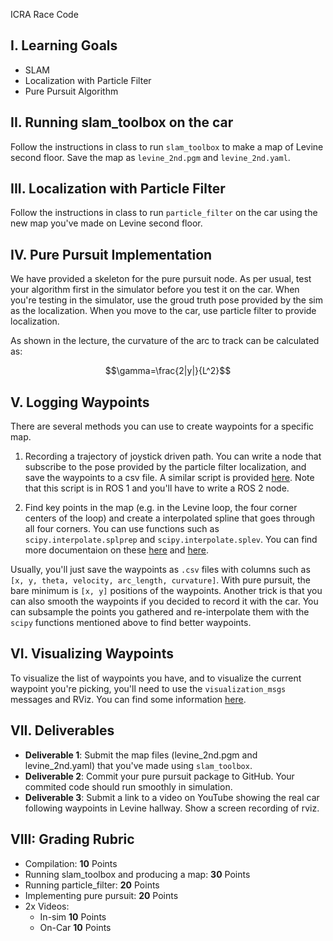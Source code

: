 ICRA Race Code
## I. Learning Goals

- SLAM
- Localization with Particle Filter
- Pure Pursuit Algorithm

## II. Running slam_toolbox on the car

Follow the instructions in class to run `slam_toolbox` to make a map of Levine second floor. Save the map as `levine_2nd.pgm` and `levine_2nd.yaml`.

## III. Localization with Particle Filter

Follow the instructions in class to run `particle_filter` on the car using the new map you've made on Levine second floor.

## IV. Pure Pursuit Implementation

We have provided a skeleton for the pure pursuit node. As per usual, test your algorithm first in the simulator before you test it on the car. When you're testing in the simulator, use the groud truth pose provided by the sim as the localization. When you move to the car, use particle filter to provide localization.

As shown in the lecture, the curvature of the arc to track
can be calculated as:

<!-- ![](https://latex.codecogs.com/svg.latex?\gamma=\frac{2|y|}{L^2}) -->
$$\gamma=\frac{2|y|}{L^2}$$

## V. Logging Waypoints

There are several methods you can use to create waypoints for a specific map.

1. Recording a trajectory of joystick driven path. You can write a node that subscribe to the pose provided by the particle filter localization, and save the waypoints to a csv file. A similar script is provided [here](https://github.com/f1tenth/f1tenth_labs/blob/main/waypoint_logger/scripts/waypoint_logger.py). Note that this script is in ROS 1 and you'll have to write a ROS 2 node.

2. Find key points in the map (e.g. in the Levine loop, the four corner centers of the loop) and create a interpolated spline that goes through all four corners. You can use functions such as `scipy.interpolate.splprep` and `scipy.interpolate.splev`. You can find more documentaion on these [here](https://docs.scipy.org/doc/scipy/reference/generated/scipy.interpolate.splprep.html) and [here](https://docs.scipy.org/doc/scipy/reference/generated/scipy.interpolate.splev.html#scipy.interpolate.splev).

Usually, you'll just save the waypoints as `.csv` files with columns such as `[x, y, theta, velocity, arc_length, curvature]`. With pure pursuit, the bare minimum is `[x, y]` positions of the waypoints. Another trick is that you can also smooth the waypoints if you decided to record it with the car. You can subsample the points you gathered and re-interpolate them with the `scipy` functions mentioned above to find better waypoints.

## VI. Visualizing Waypoints

To visualize the list of waypoints you have, and to visualize the current waypoint you're picking, you'll need to use the `visualization_msgs` messages and RViz. You can find some information [here](http://wiki.ros.org/rviz/DisplayTypes/Marker).

## VII. Deliverables

- **Deliverable 1**: Submit the map files (levine_2nd.pgm and levine_2nd.yaml) that you've made using `slam_toolbox`.
- **Deliverable 2**: Commit your pure pursuit package to GitHub. Your commited code should run smoothly in simulation.
- **Deliverable 3**: Submit a link to a video on YouTube showing the real car following waypoints in Levine hallway. Show a screen recording of rviz. 

## VIII: Grading Rubric
- Compilation: **10** Points
- Running slam_toolbox and producing a map: **30** Points
- Running particle_filter: **20** Points
- Implementing pure pursuit: **20** Points
- 2x Videos:
  - In-sim **10** Points
  - On-Car **10** Points
